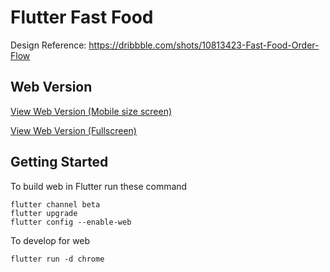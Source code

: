 # Flutter Fast Food

Design Reference: https://dribbble.com/shots/10813423-Fast-Food-Order-Flow

## Web Version
[View Web Version (Mobile size screen)](https://mayoljonathan.github.io/flutter_fast_food/docs)

[View Web Version (Fullscreen)](https://mayoljonathan.github.io/flutter_fast_food)


## Getting Started

To build web in Flutter run these command
```
flutter channel beta
flutter upgrade
flutter config --enable-web
```

To develop for web
```
flutter run -d chrome
```
